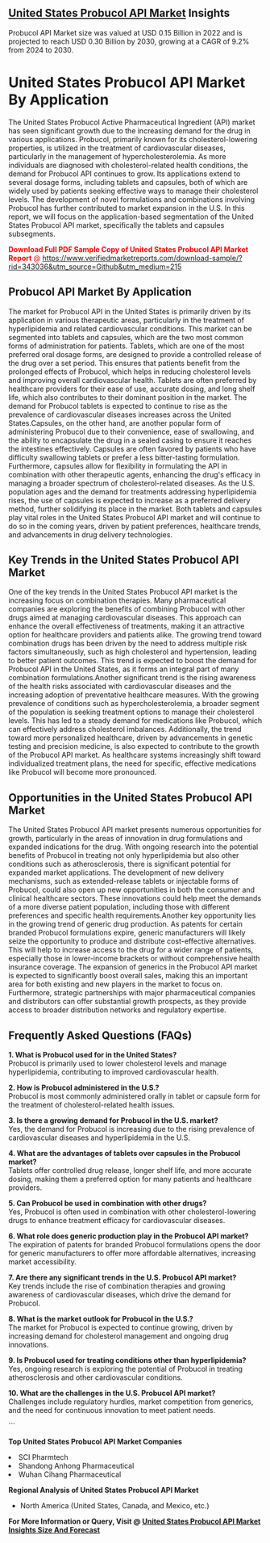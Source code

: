 <h2><a href="https://www.verifiedmarketreports.com/download-sample/?rid=343036&amp;utm_source=Github&amp;utm_medium=215" target="_blank">United States Probucol API Market</a> Insights</h2><p>Probucol API Market size was valued at USD 0.15 Billion in 2022 and is projected to reach USD 0.30 Billion by 2030, growing at a CAGR of 9.2% from 2024 to 2030.</p><p><h1>United States Probucol API Market By Application</h1><p>The United States Probucol Active Pharmaceutical Ingredient (API) market has seen significant growth due to the increasing demand for the drug in various applications. Probucol, primarily known for its cholesterol-lowering properties, is utilized in the treatment of cardiovascular diseases, particularly in the management of hypercholesterolemia. As more individuals are diagnosed with cholesterol-related health conditions, the demand for Probucol API continues to grow. Its applications extend to several dosage forms, including tablets and capsules, both of which are widely used by patients seeking effective ways to manage their cholesterol levels. The development of novel formulations and combinations involving Probucol has further contributed to market expansion in the U.S. In this report, we will focus on the application-based segmentation of the United States Probucol API market, specifically the tablets and capsules subsegments. <p><span class=""><span style="color: #ff0000;"><strong>Download Full PDF Sample Copy of United States Probucol API Market Report</strong> @ </span><a href="https://www.verifiedmarketreports.com/download-sample/?rid=343036&amp;utm_source=Github&amp;utm_medium=215" target="_blank">https://www.verifiedmarketreports.com/download-sample/?rid=343036&amp;utm_source=Github&amp;utm_medium=215</a></span></p></p><h2>Probucol API Market By Application</h2><p>The market for Probucol API in the United States is primarily driven by its application in various therapeutic areas, particularly in the treatment of hyperlipidemia and related cardiovascular conditions. This market can be segmented into tablets and capsules, which are the two most common forms of administration for patients. Tablets, which are one of the most preferred oral dosage forms, are designed to provide a controlled release of the drug over a set period. This ensures that patients benefit from the prolonged effects of Probucol, which helps in reducing cholesterol levels and improving overall cardiovascular health. Tablets are often preferred by healthcare providers for their ease of use, accurate dosing, and long shelf life, which also contributes to their dominant position in the market. The demand for Probucol tablets is expected to continue to rise as the prevalence of cardiovascular diseases increases across the United States.Capsules, on the other hand, are another popular form of administering Probucol due to their convenience, ease of swallowing, and the ability to encapsulate the drug in a sealed casing to ensure it reaches the intestines effectively. Capsules are often favored by patients who have difficulty swallowing tablets or prefer a less bitter-tasting formulation. Furthermore, capsules allow for flexibility in formulating the API in combination with other therapeutic agents, enhancing the drug's efficacy in managing a broader spectrum of cholesterol-related diseases. As the U.S. population ages and the demand for treatments addressing hyperlipidemia rises, the use of capsules is expected to increase as a preferred delivery method, further solidifying its place in the market. Both tablets and capsules play vital roles in the United States Probucol API market and will continue to do so in the coming years, driven by patient preferences, healthcare trends, and advancements in drug delivery technologies.</p><h2>Key Trends in the United States Probucol API Market</h2><p>One of the key trends in the United States Probucol API market is the increasing focus on combination therapies. Many pharmaceutical companies are exploring the benefits of combining Probucol with other drugs aimed at managing cardiovascular diseases. This approach can enhance the overall effectiveness of treatments, making it an attractive option for healthcare providers and patients alike. The growing trend toward combination drugs has been driven by the need to address multiple risk factors simultaneously, such as high cholesterol and hypertension, leading to better patient outcomes. This trend is expected to boost the demand for Probucol API in the United States, as it forms an integral part of many combination formulations.Another significant trend is the rising awareness of the health risks associated with cardiovascular diseases and the increasing adoption of preventative healthcare measures. With the growing prevalence of conditions such as hypercholesterolemia, a broader segment of the population is seeking treatment options to manage their cholesterol levels. This has led to a steady demand for medications like Probucol, which can effectively address cholesterol imbalances. Additionally, the trend toward more personalized healthcare, driven by advancements in genetic testing and precision medicine, is also expected to contribute to the growth of the Probucol API market. As healthcare systems increasingly shift toward individualized treatment plans, the need for specific, effective medications like Probucol will become more pronounced.</p><h2>Opportunities in the United States Probucol API Market</h2><p>The United States Probucol API market presents numerous opportunities for growth, particularly in the areas of innovation in drug formulations and expanded indications for the drug. With ongoing research into the potential benefits of Probucol in treating not only hyperlipidemia but also other conditions such as atherosclerosis, there is significant potential for expanded market applications. The development of new delivery mechanisms, such as extended-release tablets or injectable forms of Probucol, could also open up new opportunities in both the consumer and clinical healthcare sectors. These innovations could help meet the demands of a more diverse patient population, including those with different preferences and specific health requirements.Another key opportunity lies in the growing trend of generic drug production. As patents for certain branded Probucol formulations expire, generic manufacturers will likely seize the opportunity to produce and distribute cost-effective alternatives. This will help to increase access to the drug for a wider range of patients, especially those in lower-income brackets or without comprehensive health insurance coverage. The expansion of generics in the Probucol API market is expected to significantly boost overall sales, making this an important area for both existing and new players in the market to focus on. Furthermore, strategic partnerships with major pharmaceutical companies and distributors can offer substantial growth prospects, as they provide access to broader distribution networks and regulatory expertise.</p><h2>Frequently Asked Questions (FAQs)</h2><p><strong>1. What is Probucol used for in the United States?</strong><br>Probucol is primarily used to lower cholesterol levels and manage hyperlipidemia, contributing to improved cardiovascular health.</p><p><strong>2. How is Probucol administered in the U.S.?</strong><br>Probucol is most commonly administered orally in tablet or capsule form for the treatment of cholesterol-related health issues.</p><p><strong>3. Is there a growing demand for Probucol in the U.S. market?</strong><br>Yes, the demand for Probucol is increasing due to the rising prevalence of cardiovascular diseases and hyperlipidemia in the U.S.</p><p><strong>4. What are the advantages of tablets over capsules in the Probucol market?</strong><br>Tablets offer controlled drug release, longer shelf life, and more accurate dosing, making them a preferred option for many patients and healthcare providers.</p><p><strong>5. Can Probucol be used in combination with other drugs?</strong><br>Yes, Probucol is often used in combination with other cholesterol-lowering drugs to enhance treatment efficacy for cardiovascular diseases.</p><p><strong>6. What role does generic production play in the Probucol API market?</strong><br>The expiration of patents for branded Probucol formulations opens the door for generic manufacturers to offer more affordable alternatives, increasing market accessibility.</p><p><strong>7. Are there any significant trends in the U.S. Probucol API market?</strong><br>Key trends include the rise of combination therapies and growing awareness of cardiovascular diseases, which drive the demand for Probucol.</p><p><strong>8. What is the market outlook for Probucol in the U.S.?</strong><br>The market for Probucol is expected to continue growing, driven by increasing demand for cholesterol management and ongoing drug innovations.</p><p><strong>9. Is Probucol used for treating conditions other than hyperlipidemia?</strong><br>Yes, ongoing research is exploring the potential of Probucol in treating atherosclerosis and other cardiovascular conditions.</p><p><strong>10. What are the challenges in the U.S. Probucol API market?</strong><br>Challenges include regulatory hurdles, market competition from generics, and the need for continuous innovation to meet patient needs.</p>```</p><p><strong>Top United States Probucol API Market Companies</strong></p><div data-test-id=""><p><li>SCI Pharmtech</li><li> Shandong Anhong Pharmaceutical</li><li> Wuhan Cihang Pharmaceutical</li></p><div><strong>Regional Analysis of&nbsp;United States Probucol API Market</strong></div><ul><li dir="ltr"><p dir="ltr">North America&nbsp;(United States, Canada, and Mexico, etc.)</p></li></ul><p><strong>For More Information or Query, Visit @&nbsp;</strong><strong><a href="https://www.verifiedmarketreports.com/product/probucol-api-market/?utm_source=Github&amp;utm_medium=215" target="_blank">United States Probucol API Market Insights Size And Forecast</a></strong></p></div>
